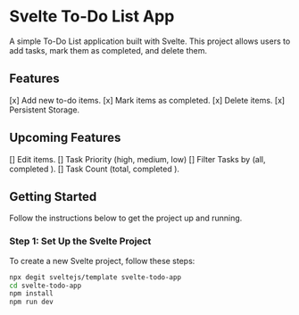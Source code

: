 # Svelte To-Do List App

A simple To-Do List application built with Svelte. This project allows users to add tasks, mark them as completed, and delete them.

## Features

[x] Add new to-do items.
[x] Mark items as completed.
[x] Delete items.
[x] Persistent Storage.

## Upcoming Features

[] Edit items.
[] Task Priority (high, medium, low)
[] Filter Tasks by (all, completed ).
[] Task Count (total, completed ).

## Getting Started

Follow the instructions below to get the project up and running.

### Step 1: Set Up the Svelte Project

To create a new Svelte project, follow these steps:

```bash
npx degit sveltejs/template svelte-todo-app
cd svelte-todo-app
npm install
npm run dev
```
